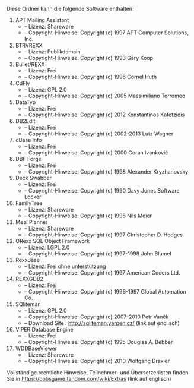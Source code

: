 ﻿Diese Ordner kann die folgende Software enthalten:

1. APT Mailing Assistant
   - – Lizenz: Shareware
   - – Copyright-Hinweise: Copyright (c) 1997 APT Computer Solutions, Inc.
2. BTRVREXX
   - – Lizenz: Publikdomain
   - – Copyright-Hinweise: Copyright (c) 1993 Gary Koop
3. Bullet/REXX
   - – Lizenz: Frei
   - – Copyright-Hinweise: Copyright (c) 1996 Cornel Huth
4. CdFly
   - – Lizenz: GPL 2.0
   - – Copyright-Hinweise: Copyright (c) 2005 Massimiliano Torromeo
5. DataTyp
   - – Lizenz: Frei
   - – Copyright-Hinweise: Copyright (c) 2012 Konstantinos Kafetzidis
6. DB2Edit
   - – Lizenz: Frei
   - – Copyright-Hinweise: Copyright (c) 2002-2013 Lutz Wagner
7. dBase Info
   - – Lizenz: Frei
   - – Copyright-Hinweise: Copyright (c) 2000 Goran Ivanković
8. DBF Forge
   - – Lizenz: Frei
   - – Copyright-Hinweise: Copyright (c) 1998 Alexander Kryzhanovsky
9. Deck Swabber
   - – Lizenz: Frei
   - – Copyright-Hinweise: Copyright (c) 1990 Davy Jones Software Locker
10. FamilyTree
    - – Lizenz: Shareware
    - – Copyright-Hinweise: Copyright (c) 1996 Nils Meier
11. Meal Planner
    - – Lizenz: Shareware
    - – Copyright-Hinweise: Copyright (c) 1997 Christopher D. Hodges
12. ORexx SQL Object Framework
    - – Lizenz: LGPL 2.0
    - – Copyright-Hinweise: Copyright (c) 1997-1998 John Blumel
13. RexxBase
    - – Lizenz: Frei ohne unterstützung
    - – Copyright-Hinweise: Copyright (c) 1997 American Coders Ltd.
14. REXXGDB2
    - – Lizenz: Frei
    - – Copyright-Hinweise: Copyright (c) 1996-1997 Global Automation Co.
15. SQliteman
    - – Lizenz: GPL 2.0
    - – Copyright-Hinweise: Copyright (c) 2007-2010 Petr Vaněk
    - – Download Site : http://sqliteman.yarpen.cz/ (link auf englisch)
16. VIPER Database Engine
    - – Lizenz: Frei
    - – Copyright-Hinweise: Copyright (c) 1995 Douglas A. Bebber
17. WDDBaseViewer
    - – Lizenz: Shareware
    - – Copyright-Hinweise: Copyright (c) 2010 Wolfgang Draxler

Vollständige rechtliche Hinweise, Teilnehmer- und Übersetzerlisten finden Sie in https://bobsgame.fandom.com/wiki/Extras (link auf englisch)
